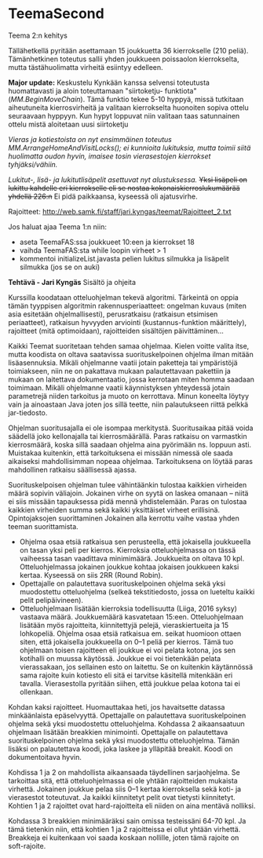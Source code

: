 # TeemaSecond
Teema 2:n kehitys

Tällähetkellä pyritään asettamaan 15 joukkuetta 36 kierrokselle (210 peliä). Tämänhetkinen toteutus sallii yhden joukkueen poissaolon kierrokselta, mutta tästähuolimatta virheitä esiintyy edelleen. 

**Major update:**
Keskustelu Kynkään kanssa selvensi toteutusta huomattavasti ja aloin toteuttamaan "siirtoketju- funktiota" (_MM.BeginMoveChain_). Tämä funktio tekee 5-10 hyppyä, missä tutkitaan aiheutuneita kierrosvirheitä ja valitaan kierrokselta huonoiten sopiva ottelu seuraavaan hyppyyn. Kun hypyt loppuvat niin valitaan taas satunnainen ottelu mistä aloitetaan uusi siirtoketju

_Vieras ja kotiestoista on nyt ensimmäinen toteutus MM.ArrangeHomeAndVisitLocks(); ei kunnioita lukituksia, mutta toimii siitä huolimatta oudon hyvin, imaisee tosin vierasestojen kierrokset tyhjäksi/vähiin._

_Lukitut-, lisä- ja lukitutlisäpelit asettuvat nyt alustuksessa._
~~Yksi lisäpeli on lukittu kahdelle eri kierrokselle eli se nostaa kokonaiskierroslukumäärää yhdellä 226:n~~ Ei pidä paikkaansa, kyseessä oli ajatusvirhe.


Rajoitteet:
http://web.samk.fi/staff/jari.kyngas/teemat/Rajoitteet_2.txt


Jos haluat ajaa Teema 1:n niin:
- aseta TeemaFAS:ssa joukkueet 10:een ja kierrokset 18
- vaihda TeemaFAS:sta while loopin virheet > 1 
- kommentoi initializeList.javasta pelien lukitus silmukka ja lisäpelit silmukka (jos se on auki)


**Tehtävä - Jari Kyngäs**
Sisältö ja ohjeita

Kurssilla koodataan otteluohjelman tekevä algoritmi. Tärkeintä on oppia tämän tyyppisen algoritmin rakennusperiaatteet: ongelman kuvaus (miten asia esitetään ohjelmallisesti), perusratkaisu (ratkaisun etsimisen periaatteet), ratkaisun hyvyyden arviointi (kustannus-funktion määrittely), rajoitteet (mitä optimoidaan), rajoitteiden sisältöjen päivittäminen...

Kaikki Teemat suoritetaan tehden samaa ohjelmaa. Kielen voitte valita itse, mutta koodista on oltava saatavissa suorituskelpoinen ohjelma ilman mitään lisäasennuksia. Mikäli ohjelmanne vaatii jotain paketteja tai ympäristöjä toimiakseen, niin ne on pakattava mukaan palautettavaan pakettiin ja mukaan on laitettava dokumentaatio, jossa kerrotaan miten homma saadaan toimimaan. Mikäli ohjelmanne vaatii käynnistyksen yhteydessä jotain parametrejä niiden tarkoitus ja muoto on kerrottava. Minun koneelta löytyy vain ja ainoastaan Java joten jos sillä teette, niin palautukseen riittä pelkkä jar-tiedosto.

Ohjelman suoritusajalla ei ole isompaa merkitystä. Suoritusaikaa pitää voida säädellä joko kellonajalla tai kierrosmäärällä. Paras ratkaisu on varmastkin kierrosmäärä, koska sillä saadaan ohjelma aina pyörimään ns. loppuun asti. Muistakaa kuitenkin, että tarkoituksena ei missään nimessä ole saada aikaiseksi mahdollisimman nopeaa ohjelmaa. Tarkoituksena on löytää paras mahdollinen ratkaisu säällisessä ajassa.

Suorituskelpoisen ohjelman tulee vähintäänkin tulostaa kaikkien virheiden määrä sopivin väliajoin. Jokainen virhe on syytä on laskea omanaan – niitä ei siis missään tapauksessa pidä mennä yhdistelemään. Paras on tulostaa kaikkien virheiden summa sekä kaikki yksittäiset virheet erillisinä.
Opintojaksojen suorittaminen
Jokainen alla kerrottu vaihe vastaa yhden teeman suorittamista.

- Ohjelma osaa etsiä ratkaisua sen perusteella, että jokaisella joukkueella on tasan yksi peli per kierros. Kierroksia otteluohjelmassa on tässä vaiheessa tasan vaadittava minimimäärä. Joukkueita on oltava 10 kpl. Otteluohjelmassa jokainen joukkue kohtaa jokaisen joukkueen kaksi kertaa. Kyseessä on siis 2RR (Round Robin).
 - Opettajalle on palautettava suorituskelpoinen ohjelma sekä yksi muodostettu otteluohjelma (selkeä tekstitiedosto, jossa on lueteltu kaikki pelit pelipäivineen).
 - Otteluohjelmaan lisätään kierroksia todellisuutta (Liiga, 2016 syksy) vastaava määrä. Joukkuemäärä kasvatetaan 15:een. Otteluohjelmaan lisätään myös rajoitteita, kiinnitettyjä pelejä, vieraskiertueita ja 15 lohkopeliä. Ohjelma osaa etsiä ratkaisua em. seikat huomioon ottaen siten, että jokaisella joukkueella on 0–1 peliä per kierros. Tämä tuo ohjelmaan toisen rajoitteen eli joukkue ei voi pelata kotona, jos sen kotihalli on muussa käytössä. Joukkue ei voi tietenkään pelata vierassakaan, jos sellainen esto on laitettu. Se on kuitenkin käytännössä sama rajoite kuin kotiesto eli sitä ei tarvitse käsitellä mitenkään eri tavalla. Vierasestolla pyritään siihen, että joukkue pelaa kotona tai ei ollenkaan.

Kohdan kaksi rajoitteet. Huomauttakaa heti, jos havaitsette datassa minkäänlaista epäselvyyttä.
Opettajalle on palautettava suorituskelpoinen ohjelma sekä yksi muodostettu otteluohjelma.
Kohdassa 2 aikaansaatuun ohjelmaan lisätään breakkien minimointi. Opettajalle on palautettava suorituskelpoinen ohjelma sekä yksi muodostettu otteluohjelma. Tämän lisäksi on palautettava koodi, joka laskee ja ylläpitää breakit. Koodi on dokumentoitava hyvin.

Kohdissa 1 ja 2 on mahdollista aikaansaada täydellinen sarjaohjelma. Se tarkoittaa sitä, että otteluohjelmassa ei ole yhtään rajoitteiden mukaista virhettä. Jokainen joukkue pelaa siis 0–1 kertaa kierroksella sekä koti- ja vierasestot toteutuvat. Ja kaikki kiinnitetyt pelit ovat tietysti kiinnitetyt. Kohtien 1 ja 2 rajoittet ovat hard-rajoitteita eli niiden on aina mentävä nolliksi.

Kohdassa 3 breakkien minimääräksi sain omissa testeissäni 64-70 kpl. Ja tämä tietenkin niin, että kohtien 1 ja 2 rajoitteissa ei ollut yhtään virhettä. Breakkeja ei kuitenkaan voi saada koskaan nollille, joten tämä rajoite on soft-rajoite.

